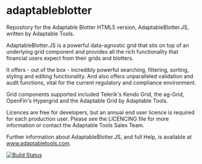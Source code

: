 # adaptableblotter
Repository for the Adaptable Blotter HTML5 version, AdaptableBlotter.JS, written by Adaptable Tools.

AdaptableBlotter.JS is a powerful data-agnostic grid that sits on top of an underlying grid component and provides all the rich functionality that financial users expect from their grids and blotters.

It offers - out of the box - incredibly powerful searching, filtering, sorting, styling and editing functionality. And also offers unparalleled validation and audit functions, vital for the current regulatory and compliance environment.

Grid components supported included Telerik's Kendo Grid, the ag-Grid, OpenFin's Hypergrid and the Adaptable Grid by Adaptable Tools.

Licences are free for developers, but an annual end user licence is required for each production user.  Please see the LICENCING file for more information or contact the Adaptable Tools Sales Team.

Further information about AdaptableBlotter.JS, and full Help, is available at www.adaptabletools.com.

[![Build Status](https://travis-ci.org/jonathannaim/adaptableblotter.svg?branch=master)](https://travis-ci.org/jonathannaim/adaptableblotter)
